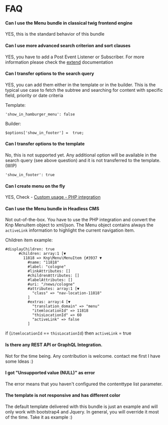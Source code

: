 # FAQ


#### Can I use the Menu bundle in classical twig frontend engine
YES, this is the standard behavior of this bundle

#### Can I use more advanced search criterion and sort clauses
YES, you have to add a Post Event Listener or Subscriber. For more information please check the [extend](extend.md) documentation

#### Can I transfer options to the search query
YES, you can add them either in the template or in the builder. This is the typical use case to fetch the subtree and searching for content with specific field, priority or date criteria

Template:
```
'show_in_hamburger_menu': false
```

Builder:
```
$options['show_in_footer'] =  true;
```

#### Can I transfer options to the template
No, this is not supported yet. Any additional option will be available in the search query (see above question) and it is not transferred to the template. (WIP)



```
'show_in_footer': true
```

#### Can I create menu on the fly 
YES, Check - [Custom usage - PHP integration](extend.md#custom-usage---php-integration)
 
#### Can I use the Menu bundle in Headless CMS
Not out-of-the-box. You have to use the PHP integration and convert the Knp MenuItem object to xml/json. The Menu object contains always the `activeLink`  information to highlight the current navigation item.

Children item example:
```
#displayChildren: true
      #children: array:1 [▼
        11818 => Knp\Menu\MenuItem {#3937 ▼
          #name: "11818"
          #label: "cologne"
          #linkAttributes: []
          #childrenAttributes: []
          #labelAttributes: []
          #uri: "/news/cologne"
          #attributes: array:1 [▼
            "class" => "nav-location-11818"
          ]
          #extras: array:4 [▼
            "translation_domain" => "menu"
            "itemlocationId" => 11818
            "thisLocationId" => 60
            "activeLink" => false
          ]
```

if (`itemlocationId` == `thisLocationId`)  then `activeLink` = true

#### Is there any REST API or GraphQL Integration.
Not for the time being. Any contribution is welcome. contact me first I have some Ideas :) 

#### I got "Unsupported value (NULL)" as error
The error means that you haven't configured the contenttype list parameter.

#### The template is not responsive and has different color 
The default template delivered with this bundle is just an example and will only work with bootstrap4 and Jquery. In general, you will override it most of the time. Take it as example :)